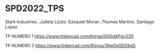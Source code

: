 # SPD2022_TPS
Stark Industries:
.Julieta Lizzio
.Ezequiel Moran
.Thomas Martino
.Santiago Lopez

TP NUMERO 1
https://www.tinkercad.com/things/00GdAPgy23D

TP NUMERO 2
https://www.tinkercad.com/things/38wDeSDZ8gD
